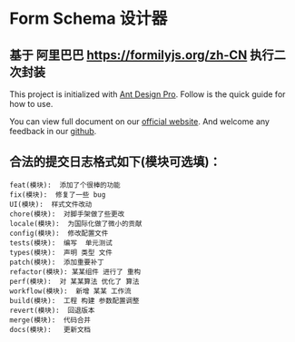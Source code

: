 # Form Schema 设计器

## 基于 阿里巴巴 https://formilyjs.org/zh-CN 执行二次封装

This project is initialized with [Ant Design Pro](https://pro.ant.design). Follow is the quick guide for how to use.

You can view full document on our [official website](https://pro.ant.design). And welcome any feedback in our [github](https://github.com/ant-design/ant-design-pro).

## 合法的提交日志格式如下(模块可选填)：

    feat(模块):  添加了个很棒的功能
    fix(模块):  修复了一些 bug
    UI(模块):  样式文件改动
    chore(模块):  对脚手架做了些更改
    locale(模块):  为国际化做了微小的贡献
    config(模块):  修改配置文件
    tests(模块):  编写  单元测试
    types(模块):  声明 类型 文件
    patch(模块):  添加重要补丁
    refactor(模块): 某某组件 进行了 重构
    perf(模块):  对 某某算法 优化了 算法
    workflow(模块):  新增 某某 工作流
    build(模块):  工程 构建 参数配置调整
    revert(模块):  回退版本
    merge(模块):  代码合并
    docs(模块):   更新文档
